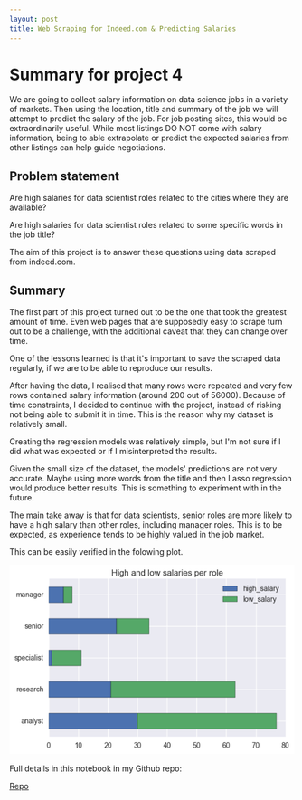```yaml
---
layout: post
title: Web Scraping for Indeed.com & Predicting Salaries
---
```


# Summary for project 4

We are going to collect salary information on data science jobs in a variety of markets. Then using the location, title and summary of the job we will attempt to predict the salary of the job. For job posting sites, this would be extraordinarily useful. While most listings DO NOT come with salary information, being to able extrapolate or predict the expected salaries from other listings can help guide negotiations.

## Problem statement
Are high salaries for data scientist roles related to the cities where they are available?

Are high salaries for data scientist roles related to some specific words in the job title?

The aim of this project is to answer these questions using data scraped from indeed.com.



## Summary

The first part of this project turned out to be the one that took the greatest amount of time.     Even web pages that are supposedly easy to scrape turn out to be a challenge, with the additional caveat that they can change over time.

One of the lessons learned is that it's important to save the scraped data regularly, if we are to be able to reproduce our results.

After having the data, I realised that many rows were repeated and very few rows contained salary information (around 200 out of 56000).  Because of time constraints, I decided to continue with the project, instead of risking not being able to submit it in time.  This is the reason why my dataset is relatively small.

Creating the regression models was relatively simple, but I'm not sure if I did what was expected or if I misinterpreted the results.

Given the small size of the dataset, the models' predictions are not very accurate.  Maybe using more words from the title and then Lasso regression would produce better results.  This is something to experiment with in the future.

The main take away is that for data scientists, senior roles are more likely to have a high salary than other roles, including manager roles.  This is to be expected, as experience tends to be highly valued in the job market.

This can be easily verified in the folowing plot.

![](../images/2016-11-05-salaries.png)

Full details in this notebook in my Github repo:

[Repo](https://github.com/acardocacho/DSI_LDN_1_HOMEWORK/blob/master/ana/week04-project/project04.ipynb)
